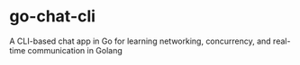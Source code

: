 # go-chat-cli
A CLI-based chat app in Go for learning networking, concurrency, and real-time communication in Golang
